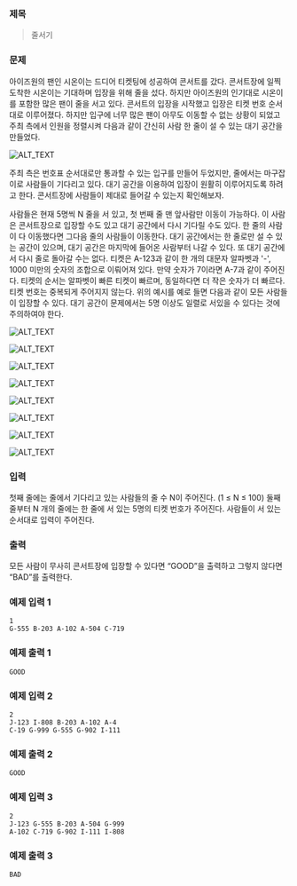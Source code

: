 ### 제목
>줄서기

### 문제
아이즈원의 팬인 시온이는 드디어 티켓팅에 성공하여 콘서트를 갔다. 콘서트장에 일찍 도착한 시온이는 기대하며 입장을 위해 줄을 섰다. 하지만 아이즈원의 인기대로 시온이를 포함한 많은 팬이 줄을 서고 있다. 콘서트의 입장을 시작했고 입장은 티켓 번호 순서대로 이루어졌다. 하지만 입구에 너무 많은 팬이 아무도 이동할 수 없는 상황이 되었고 주최 측에서 인원을 정렬시켜 다음과 같이 간신히 사람 한 줄이 설 수 있는 대기 공간을 만들었다.

![ALT_TEXT](https://github.com/willook/3rd-Thinking-PC/blob/master/F/image/00.jpg)

주최 측은 번호표 순서대로만 통과할 수 있는 입구를 만들어 두었지만, 줄에서는 마구잡이로 사람들이 기다리고 있다. 대기 공간을 이용하여 입장이 원활히 이루어지도록 하려고 한다. 콘서트장에 사람들이 제대로 들어갈 수 있는지 확인해보자.

사람들은 현재 5명씩 N 줄을 서 있고, 첫 번째 줄 맨 앞사람만 이동이 가능하다. 이 사람은 콘서트장으로 입장할 수도 있고 대기 공간에서 다시 기다릴 수도 있다. 한 줄의 사람이 다 이동했다면 그다음 줄의 사람들이 이동한다. 대기 공간에서는 한 줄로만 설 수 있는 공간이 있으며, 대기 공간은 마지막에 들어온 사람부터 나갈 수 있다. 또 대기 공간에서 다시 줄로 돌아갈 수는 없다. 티켓은 A-123과 같이 한 개의 대문자 알파벳과 '-', 1000 미만의 숫자의 조합으로 이뤄어져 있다. 만약 숫자가 7이라면 A-7과 같이 주어진다. 티켓의 순서는 알파벳이 빠른 티켓이 빠르며, 동일하다면 더 작은  숫자가 더 빠르다. 티켓 번호는 중복되게 주어지지 않는다.
위의 예시를 예로 들면 다음과 같이 모든 사람들이 입장할 수 있다. 대기 공간이 문제에서는 5명 이상도 일렬로 서있을 수 있다는 것에 주의하여야 한다.

![ALT_TEXT](https://github.com/willook/3rd-Thinking-PC/blob/master/F/image/01.jpg)

![ALT_TEXT](https://github.com/willook/3rd-Thinking-PC/blob/master/F/image/02.jpg)

![ALT_TEXT](https://github.com/willook/3rd-Thinking-PC/blob/master/F/image/03.jpg)

![ALT_TEXT](https://github.com/willook/3rd-Thinking-PC/blob/master/F/image/04.jpg)

![ALT_TEXT](https://github.com/willook/3rd-Thinking-PC/blob/master/F/image/05.jpg)

![ALT_TEXT](https://github.com/willook/3rd-Thinking-PC/blob/master/F/image/06.jpg)

![ALT_TEXT](https://github.com/willook/3rd-Thinking-PC/blob/master/F/image/08.jpg)

![ALT_TEXT](https://github.com/willook/3rd-Thinking-PC/blob/master/F/image/07.jpg)




### 입력
첫째 줄에는 줄에서 기다리고 있는 사람들의 줄 수 N이 주어진다. (1 ≤ N ≤ 100)
둘째 줄부터 N 개의 줄에는 한 줄에 서 있는 5명의 티켓 번호가 주어진다.
사람들이 서 있는 순서대로 입력이 주어진다.

### 출력
모든 사람이 무사히 콘서트장에 입장할 수 있다면 “GOOD”을 출력하고 그렇지 않다면 “BAD”를 출력한다.

### 예제 입력 1
```
1
G-555 B-203 A-102 A-504 C-719
```

### 예제 출력 1
```
GOOD
```
### 예제 입력 2
```
2
J-123 I-808 B-203 A-102 A-4 
C-19 G-999 G-555 G-902 I-111
```
### 예제 출력 2
```
GOOD
```

### 예제 입력 3
```
2
J-123 G-555 B-203 A-504 G-999
A-102 C-719 G-902 I-111 I-808
```

### 예제 출력 3
```
BAD
```
